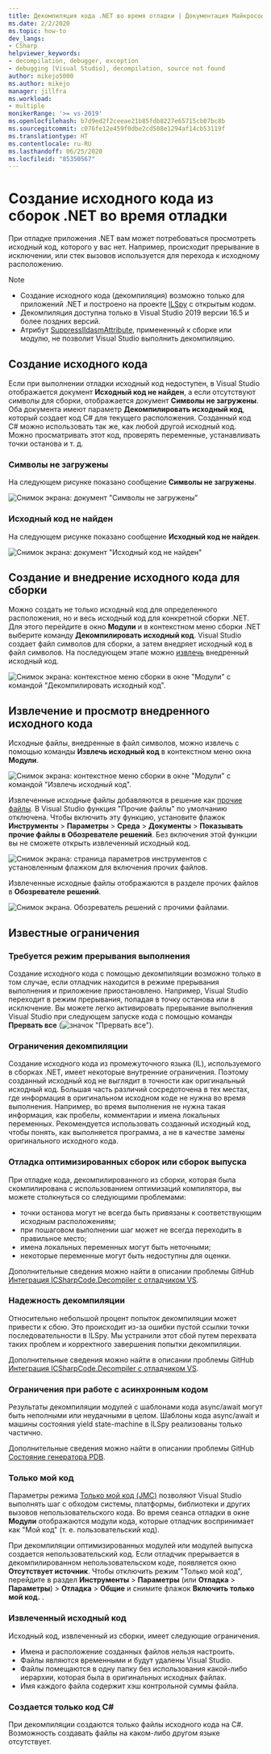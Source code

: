 ```yaml
---
title: Декомпиляция кода .NET во время отладки | Документация Майкрософт
ms.date: 2/2/2020
ms.topic: how-to
dev_langs:
- CSharp
helpviewer_keywords:
- decompilation, debugger, exception
- debugging [Visual Studio], decompilation, source not found
author: mikejo5000
ms.author: mikejo
manager: jillfra
ms.workload:
- multiple
monikerRange: '>= vs-2019'
ms.openlocfilehash: b7d9ed2f2ceeae21b85fdb8227e65715cb07bc8b
ms.sourcegitcommit: c076fe12e459f0dbe2cd508e1294af14cb53119f
ms.translationtype: HT
ms.contentlocale: ru-RU
ms.lasthandoff: 06/25/2020
ms.locfileid: "85350567"
---
```

# <a name="generate-source-code-from-net-assemblies-while-debugging"></a>Создание исходного кода из сборок .NET во время отладки

При отладке приложения .NET вам может потребоваться просмотреть исходный код, которого у вас нет. Например, происходит прерывание в исключении, или стек вызовов используется для перехода к исходному расположению.

> [!NOTE]
> * Создание исходного кода (декомпиляция) возможно только для приложений .NET и построено на проекте [ILSpy](https://github.com/icsharpcode/ILSpy) с открытым кодом.
> * Декомпиляция доступна только в Visual Studio 2019 версии 16.5 и более поздних версий.
> * Атрибут [SuppressIldasmAttribute](https://docs.microsoft.com/dotnet/api/system.runtime.compilerservices.suppressildasmattribute), примененный к сборке или модулю, не позволит Visual Studio выполнить декомпиляцию.

## <a name="generate-source-code"></a>Создание исходного кода

Если при выполнении отладки исходный код недоступен, в Visual Studio отображается документ **Исходный код не найден**, а если отсутствуют символы для сборки, отображается документ **Символы не загружены**. Оба документа имеют параметр **Декомпилировать исходный код**, который создает код C# для текущего расположения. Созданный код C# можно использовать так же, как любой другой исходный код. Можно просматривать этот код, проверять переменные, устанавливать точки останова и т. д.

### <a name="no-symbols-loaded"></a>Символы не загружены

На следующем рисунке показано сообщение **Символы не загружены**.

![Снимок экрана: документ "Символы не загружены"](media/decompilation-no-symbol-found.png)

### <a name="source-not-found"></a>Исходный код не найден

На следующем рисунке показано сообщение **Исходный код не найден**.

![Снимок экрана: документ "Исходный код не найден"](media/decompilation-no-source-found.png)

## <a name="generate-and-embed-sources-for-an-assembly"></a>Создание и внедрение исходного кода для сборки

Можно создать не только исходный код для определенного расположения, но и весь исходный код для конкретной сборки .NET. Для этого перейдите в окно **Модули** и в контекстном меню сборки .NET выберите команду **Декомпилировать исходный код**. Visual Studio создает файл символов для сборки, а затем внедряет исходный код в файл символов. На последующем этапе можно [извлечь](#extract-and-view-the-embedded-source-code) внедренный исходный код.

![Снимок экрана: контекстное меню сборки в окне "Модули" с командой "Декомпилировать исходный код".](media/decompilation-decompile-source-code.png)

## <a name="extract-and-view-the-embedded-source-code"></a>Извлечение и просмотр внедренного исходного кода

Исходные файлы, внедренные в файл символов, можно извлечь с помощью команды **Извлечь исходный код** в контекстном меню окна **Модули**.

![Снимок экрана: контекстное меню сборки в окне "Модули" с командой "Извлечь исходный код".](media/decompilation-extract-source-code.png)

Извлеченные исходные файлы добавляются в решение как [прочие файлы](../ide/reference/miscellaneous-files.md). В Visual Studio функция "Прочие файлы" по умолчанию отключена. Чтобы включить эту функцию, установите флажок **Инструменты** > **Параметры** > **Среда** > **Документы** > **Показывать прочие файлы в Обозревателе решений**. Без включения этой функции вы не сможете открыть извлеченный исходный код.

![Снимок экрана: страница параметров инструментов с установленным флажком для включения прочих файлов.](media/decompilation-tools-options-misc-files.png)

Извлеченные исходные файлы отображаются в разделе прочих файлов в **Обозревателе решений**.

![Снимок экрана. Обозреватель решений с прочими файлами.](media/decompilation-solution-explorer.png)

## <a name="known-limitations"></a>Известные ограничения

### <a name="requires-break-mode"></a>Требуется режим прерывания выполнения

Создание исходного кода с помощью декомпиляции возможно только в том случае, если отладчик находится в режиме прерывания выполнения и приложение приостановлено. Например, Visual Studio переходит в режим прерывания, попадая в точку останова или в исключение. Вы можете легко активировать прерывание выполнения Visual Studio при следующем запуске кода с помощью команды **Прервать все** (![значок "Прервать все"](media/decompilation-break-all.png)).

### <a name="decompilation-limitations"></a>Ограничения декомпиляции

Создание исходного кода из промежуточного языка (IL), используемого в сборках .NET, имеет некоторые внутренние ограничения. Поэтому созданный исходный код не выглядит в точности как оригинальный исходный код. Большая часть различий сосредоточена в тех местах, где информация в оригинальном исходном коде не нужна во время выполнения. Например, во время выполнения не нужна такая информация, как пробелы, комментарии и имена локальных переменных. Рекомендуется использовать созданный исходный код, чтобы понять, как выполняется программа, а не в качестве замены оригинального исходного кода.

### <a name="debug-optimized-or-release-assemblies"></a>Отладка оптимизированных сборок или сборок выпуска

При отладке кода, декомпилированного из сборки, которая была скомпилирована с использованием оптимизаций компилятора, вы можете столкнуться со следующими проблемами:
- точки останова могут не всегда быть привязаны к соответствующим исходным расположениям;
- при пошаговом выполнении шаг может не всегда переходить в правильное место;
- имена локальных переменных могут быть неточными;
- некоторые переменные могут быть недоступны для оценки.

Дополнительные сведения можно найти в описании проблемы GitHub [Интеграция ICSharpCode.Decompiler с отладчиком VS](https://github.com/icsharpcode/ILSpy/issues/1901).

### <a name="decompilation-reliability"></a>Надежность декомпиляции

Относительно небольшой процент попыток декомпиляции может привести к сбою. Это происходит из-за ошибки пустой ссылки точки последовательности в ILSpy.  Мы устранили этот сбой путем перехвата таких проблем и корректного завершения попытки декомпиляции.

Дополнительные сведения можно найти в описании проблемы GitHub [Интеграция ICSharpCode.Decompiler с отладчиком VS](https://github.com/icsharpcode/ILSpy/issues/1901).

### <a name="limitations-with-async-code"></a>Ограничения при работе с асинхронным кодом

Результаты декомпиляции модулей с шаблонами кода async/await могут быть неполными или неудачными в целом. Шаблоны кода async/await и машины состояния yield state-machine в ILSpy реализованы только частично. 

Дополнительные сведения можно найти в описании проблемы GitHub [Состояние генератора PDB](https://github.com/icsharpcode/ILSpy/issues/1422).

### <a name="just-my-code"></a>Только мой код

Параметры режима [Только мой код (JMC)](https://docs.microsoft.com/visualstudio/debugger/just-my-code) позволяют Visual Studio выполнять шаг с обходом системы, платформы, библиотеки и других вызовов непользовательского кода. Во время сеанса отладки в окне **Модули** отображаются модули кода, которые отладчик воспринимает как "Мой код" (т. е. пользовательский код).

При декомпиляции оптимизированных модулей или модулей выпуска создается непользовательский код. Если отладчик прерывается в декомпилированном непользовательском коде, появляется окно **Отсутствует источник**. Чтобы отключить режим "Только мой код", перейдите в раздел **Инструменты** > **Параметры** (или **Отладка** > **Параметры**) > **Отладка** > **Общие** и снимите флажок **Включить только мой код.** .

### <a name="extracted-sources"></a>Извлеченный исходный код

Исходный код, извлеченный из сборки, имеет следующие ограничения.
- Имена и расположение созданных файлов нельзя настроить.
- Файлы являются временными и будут удалены Visual Studio.
- Файлы помещаются в одну папку без использования какой-либо иерархии, которая была в оригинальных исходных файлах.
- Имя каждого файла содержит хэш контрольной суммы файла.

### <a name="generated-code-is-c-only"></a>Создается только код C#
При декомпиляции создаются только файлы исходного кода на C#. Возможность создавать файлы на каком-либо другом языке отсутствует.
